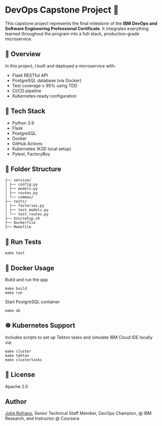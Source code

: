 
# DevOps Capstone Project 🏁

This capstone project represents the final milestone of the **IBM DevOps and Software Engineering Professional Certificate**. It integrates everything learned throughout the program into a full-stack, production-grade microservice.

## 🚀 Overview
In this project, I built and deployed a microservice with:
- Flask RESTful API
- PostgreSQL database (via Docker)
- Test coverage ≥ 95% using TDD
- CI/CD pipeline
- Kubernetes-ready configuration

## 🧰 Tech Stack
- Python 3.9
- Flask
- PostgreSQL
- Docker
- GitHub Actions
- Kubernetes (K3D local setup)
- Pytest, FactoryBoy

## 📁 Folder Structure
```
├── service/
│ ├── config.py
│ ├── models.py
│ ├── routes.py
│ └── common/
├── tests/
│ ├── factories.py
│ ├── test_models.py
│ └── test_routes.py
├── bin/setup.sh
├── Dockerfile
├── Makefile
```

## 🧪 Run Tests
```
make test
```
## 🐳 Docker Usage
Build and run the app
```
make build
make run
```
Start PostgreSQL container
```
make db
```
## ☸️ Kubernetes Support
Includes scripts to set up Tekton tasks and simulate IBM Cloud IDE locally via:
```
make cluster
make tekton
make clustertasks
```
## 📄 License
Apache 2.0

## Author
[John Rofrano](https://www.coursera.org/instructor/johnrofrano), Senior Technical Staff Member, DevOps Champion, @ IBM Research, and Instructor @ Coursera
